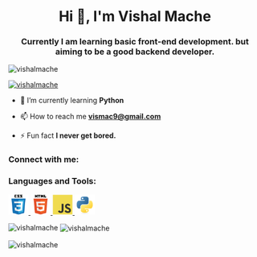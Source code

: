 <h1 align="center">Hi 👋, I'm Vishal Mache</h1>
<h3 align="center">Currently I am learning basic front-end development. but aiming to be a good backend developer.</h3>

<p align="left"> <img src="https://komarev.com/ghpvc/?username=vishalmache&label=Profile%20views&color=0e75b6&style=flat" alt="vishalmache" /> </p>

<p align="left"> <a href="https://github.com/ryo-ma/github-profile-trophy"><img src="https://github-profile-trophy.vercel.app/?username=vishalmache" alt="vishalmache" /></a> </p>

- 🌱 I’m currently learning **Python**

- 📫 How to reach me **vismac9@gmail.com**

- ⚡ Fun fact **I never get bored.**

<h3 align="left">Connect with me:</h3>
<p align="left">
</p>

<h3 align="left">Languages and Tools:</h3>
<p align="left"> <a href="https://www.w3schools.com/css/" target="_blank" rel="noreferrer"> <img src="https://raw.githubusercontent.com/devicons/devicon/master/icons/css3/css3-original-wordmark.svg" alt="css3" width="40" height="40"/> </a> <a href="https://www.w3.org/html/" target="_blank" rel="noreferrer"> <img src="https://raw.githubusercontent.com/devicons/devicon/master/icons/html5/html5-original-wordmark.svg" alt="html5" width="40" height="40"/> </a> <a href="https://developer.mozilla.org/en-US/docs/Web/JavaScript" target="_blank" rel="noreferrer"> <img src="https://raw.githubusercontent.com/devicons/devicon/master/icons/javascript/javascript-original.svg" alt="javascript" width="40" height="40"/> </a> <a href="https://www.python.org" target="_blank" rel="noreferrer"> <img src="https://raw.githubusercontent.com/devicons/devicon/master/icons/python/python-original.svg" alt="python" width="40" height="40"/> </a> </p>

<p><img align="left" src="https://github-readme-stats.vercel.app/api/top-langs?username=vishalmache&show_icons=true&locale=en&layout=compact" alt="vishalmache" /></p>

<p>&nbsp;<img align="center" src="https://github-readme-stats.vercel.app/api?username=vishalmache&show_icons=true&locale=en" alt="vishalmache" /></p>

<p><img align="center" src="https://github-readme-streak-stats.herokuapp.com/?user=vishalmache&" alt="vishalmache" /></p>
